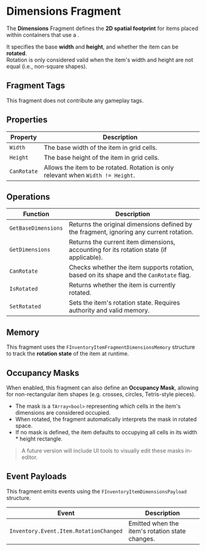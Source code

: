 # Dimensions Fragment
<primary-label ref="inventory"/>

The **Dimensions** Fragment defines the **2D spatial footprint** for items placed within containers that use a [](inv_layout_spatial.md).

It specifies the base **width** and **height**, and whether the item can be **rotated**.  
Rotation is only considered valid when the item's width and height are not equal (i.e., non-square shapes).

## Fragment Tags
This fragment does not contribute any gameplay tags.

## Properties

| Property    | Description                                                                      |
|-------------|----------------------------------------------------------------------------------|
| `Width`     | The base width of the item in grid cells.                                        |
| `Height`    | The base height of the item in grid cells.                                       |
| `CanRotate` | Allows the item to be rotated. Rotation is only relevant when `Width != Height`. |

## Operations

| Function            | Description                                                                                                               |
|---------------------|---------------------------------------------------------------------------------------------------------------------------|
| `GetBaseDimensions` | Returns the original dimensions defined by the fragment, ignoring any current rotation.                                   |
| `GetDimensions`     | Returns the current item dimensions, accounting for its rotation state (if applicable).                                   |
| `CanRotate`         | Checks whether the item supports rotation, based on its shape and the `CanRotate` flag.                                   |
| `IsRotated`         | Returns whether the item is currently rotated.                                                                            |
| `SetRotated`        | Sets the item's rotation state. Requires authority and valid memory.                                                      |

## Memory
This fragment uses the `FInventoryItemFragmentDimensionsMemory` structure to track the **rotation state** of the item at runtime.

## Occupancy Masks
When enabled, this fragment can also define an **Occupancy Mask**, allowing for non-rectangular item shapes (e.g. crosses, circles, Tetris-style pieces).

- The mask is a `TArray<bool>` representing which cells in the item's dimensions are considered occupied.
- When rotated, the fragment automatically interprets the mask in rotated space.
- If no mask is defined, the item defaults to occupying all cells in its width * height rectangle.

> A future version will include UI tools to visually edit these masks in-editor.

## Event Payloads
This fragment emits events using the `FInventoryItemDimensionsPayload` structure.

| Event                                  | Description                                        |
|----------------------------------------|----------------------------------------------------|
| `Inventory.Event.Item.RotationChanged` | Emitted when the item's rotation state changes.    |
